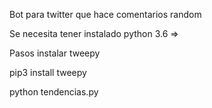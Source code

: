 

Bot para twitter que hace comentarios random

Se necesita tener instalado python 3.6 =>

Pasos instalar tweepy

  pip3 install tweepy
  
  python tendencias.py
